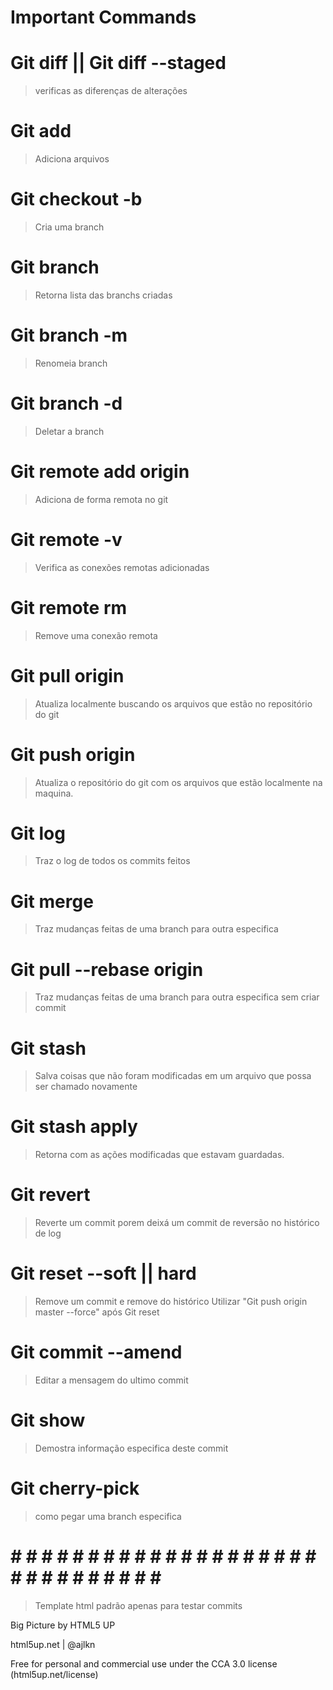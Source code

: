 # Important Commands

# Git diff  <opcinal arquivo> || Git diff  --staged
> verificas as diferenças de alterações

# Git add <Nome arquivo>
> Adiciona arquivos

# Git checkout -b <Nome da branch>
> Cria uma branch

# Git branch 
> Retorna lista das branchs criadas

# Git branch -m <Nome da branch>
> Renomeia branch

# Git branch -d <Nome da branch>
> Deletar a branch

# Git remote add origin <Url do git>
> Adiciona de forma remota no git

#  Git remote -v
> Verifica as conexões remotas adicionadas

#  Git remote rm
> Remove uma conexão remota

# Git pull origin <Nome da branch>
> Atualiza localmente buscando os arquivos que estão no repositório do git

# Git push origin <Nome da branch>
> Atualiza o repositório do git com os arquivos que estão localmente na maquina.

# Git log
> Traz o log de todos os commits feitos

# Git merge <nome da branch>
> Traz mudanças feitas de uma branch para outra especifica

# Git pull --rebase origin <nome da branch>
> Traz mudanças feitas de uma branch para outra especifica sem criar commit

# Git stash
> Salva coisas que não foram modificadas em um arquivo que possa ser chamado novamente

# Git stash apply 
> Retorna com as ações modificadas que estavam guardadas.

# Git revert <Hash do commit>
> Reverte um commit porem deixá um commit de reversão no histórico de log

# Git reset --soft || hard
> Remove um commit e remove do histórico 
> Utilizar "Git push origin master --force" após Git reset

# Git commit --amend
> Editar a mensagem do ultimo commit

# Git show <Hash especifico>
> Demostra informação especifica deste commit

# Git cherry-pick <Hash>
> como pegar uma branch especifica

# # # # # # # # # # # # # # # # # # # # # # # # # # # # # # # #
> Template html padrão apenas para testar commits

Big Picture by HTML5 UP

html5up.net | @ajlkn

Free for personal and commercial use under the CCA 3.0 license (html5up.net/license)
